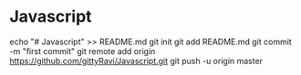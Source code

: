 # Javascript
echo "# Javascript" >> README.md
git init
git add README.md
git commit -m "first commit"
git remote add origin https://github.com/gittyRavi/Javascript.git
git push -u origin master
